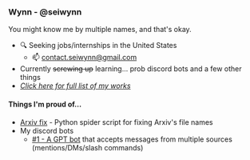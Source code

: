 ### Wynn - @seiwynn

You might know me by multiple names, and that's okay.

- 🔍 Seeking jobs/internships in the United States
  - 📫 contact.seiwynn@gmail.com
- Currently ~~screwing up~~ learning... prob discord bots and a few other things
- [*Click here for full list of my works*](my_works.md)

#### Things I'm proud of...

- [Arxiv fix](https://github.com/seiwynn/arxiv-fix) -  Python spider script for fixing Arxiv's file names
- My discord bots
  - [#1 - A GPT bot](https://github.com/seiwynn/discord-bot-1-gpt) that accepts messages from multiple sources (mentions/DMs/slash commands)

<!--

[#2 - A status bot](https://github.com/seiwynn/discord-bot-2-mystatus) that supports work inquiries (and probably more stuff in the future)

-->

<!--
**seiwynn/seiwynn** is a ✨ _special_ ✨ repository because its `README.md` (this file) appears on your GitHub profile.

Here are some ideas to get you started:

- 🔭 I’m currently working on ...
- 🌱 I’m currently learning ...
- 👯 I’m looking to collaborate on ...
- 🤔 I’m looking for help with ...
- 💬 Ask me about ...
- 📫 How to reach me: ...
- 😄 Pronouns: ...
- ⚡ Fun fact: ...
-->
